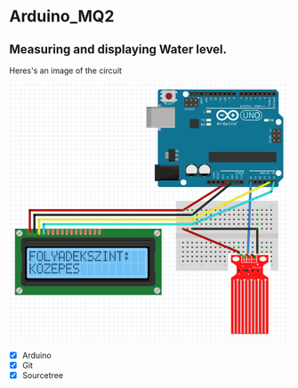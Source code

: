 # Arduino_MQ2

## Measuring and displaying Water level.

Heres's an image of the circuit

![WL_circuit](circuit.png)

- [X] Arduino
- [X] Git
- [X] Sourcetree